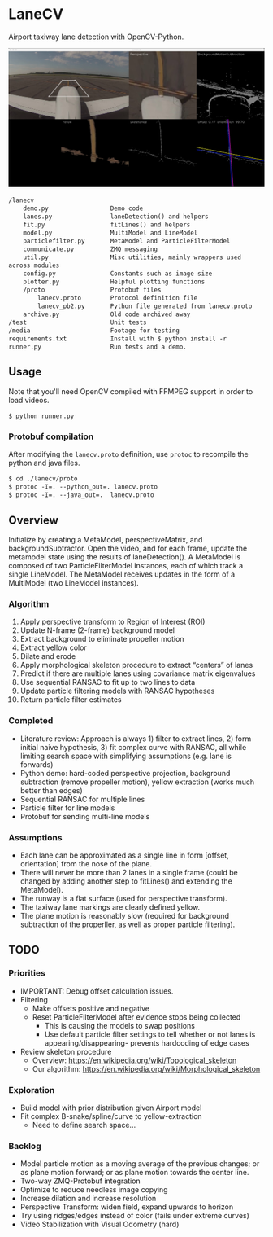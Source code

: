 # LaneCV
Airport taxiway lane detection with OpenCV-Python.

![Processing pipeline screenshot](media/results/2screenshot_img.png "Processing pipeline screenshot")

    /lanecv
        demo.py                 Demo code
        lanes.py                laneDetection() and helpers
        fit.py                  fitLines() and helpers
        model.py                MultiModel and LineModel
        particlefilter.py       MetaModel and ParticleFilterModel
        communicate.py          ZMQ messaging
        util.py                 Misc utilities, mainly wrappers used across modules
        config.py               Constants such as image size
        plotter.py              Helpful plotting functions
        /proto                  Protobuf files
            lanecv.proto        Protocol definition file
            lanecv_pb2.py       Python file generated from lanecv.proto
        archive.py              Old code archived away
    /test                       Unit tests
    /media                      Footage for testing
    requirements.txt            Install with $ python install -r 
    runner.py                   Run tests and a demo.


## Usage

Note that you'll need OpenCV compiled with FFMPEG support in order to load videos.

    $ python runner.py

### Protobuf compilation

After modifying the `lanecv.proto` definition, use `protoc` to recompile the python and java files.

    $ cd ./lanecv/proto
    $ protoc -I=. --python_out=. lanecv.proto
    $ protoc -I=. --java_out=.  lanecv.proto 

## Overview

Initialize by creating a MetaModel, perspectiveMatrix, and backgroundSubtractor. Open the video, and for each frame, update the metamodel state using the results of laneDetection(). A MetaModel is composed of two ParticleFilterModel instances, each of which track a single LineModel. The MetaModel receives updates in the form of a MultiModel (two LineModel instances).

### Algorithm

1. Apply perspective transform to Region of Interest (ROI)
2. Update N-frame (2-frame) background model
3. Extract background to eliminate propeller motion
4. Extract yellow color
5. Dilate and erode
6. Apply morphological skeleton procedure to extract “centers” of lanes
7. Predict if there are multiple lanes using covariance matrix eigenvalues
8. Use sequential RANSAC to fit up to two lines to data
9. Update particle filtering models with RANSAC hypotheses
10. Return particle filter estimates

### Completed

* Literature review: Approach is always 1) filter to extract lines, 2) form initial naive hypothesis, 3) fit complex curve with RANSAC, all while limiting search space with simplifying assumptions (e.g. lane is forwards)
* Python demo: hard-coded perspective projection, background subtraction (remove propeller motion), yellow extraction (works much better than edges)
* Sequential RANSAC for multiple lines
* Particle filter for line models
* Protobuf for sending multi-line models


### Assumptions

* Each lane can be approximated as a single line in form [offset, orientation] from the nose of the plane.
* There will never be more than 2 lanes in a single frame (could be changed by adding another step to fitLines() and extending the MetaModel).
* The runway is a flat surface (used for perspective transform).
* The taxiway lane markings are clearly defined yellow.
* The plane motion is reasonably slow (required for background subtraction of the properller, as well as proper particle filtering).

## TODO

### Priorities

* IMPORTANT: Debug offset calculation issues.
* Filtering
    * Make offsets positive and negative
    * Reset ParticleFilterModel after evidence stops being collected
        * This is causing the models to swap positions
        * Use default particle filter settings to tell whether or not lanes is appearing/disappearing- prevents hardcoding of edge cases
* Review skeleton procedure
    * Overview: https://en.wikipedia.org/wiki/Topological_skeleton
    * Our algorithm: https://en.wikipedia.org/wiki/Morphological_skeleton

### Exploration

* Build model with prior distribution given Airport model
* Fit complex B-snake/spline/curve to yellow-extraction
    * Need to define search space...

###  Backlog

* Model particle motion as a moving average of the previous changes; or as plane motion forward; or as plane motion towards the center line.
* Two-way ZMQ-Protobuf integration
* Optimize to reduce needless image copying
* Increase dilation and increase resolution
* Perspective Transform: widen field, expand upwards to horizon
* Try using ridges/edges instead of color (fails under extreme curves)
* Video Stabilization with Visual Odometry (hard)
